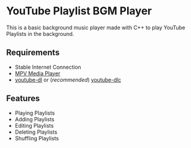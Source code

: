 # YouTube Playlist BGM Player
This is a basic background music player made with C++ to play YouTube Playlists in the background.

## Requirements

<ul>
    <li>Stable Internet Connection</li>
    <li><a href="https://mpv.io/" target="_blank">MPV Media Player</a></li>
    <li><a href="https://youtube-dl.org/" target="_blank">youtube-dl</a> or (<i>recommended</i>) <a href="https://github.com/blackjack4494/yt-dlc" target="_blank">youtube-dlc</a></li>
</ul>

## Features
<ul>
    <li>Playing Playlists</li>
    <li>Adding Playlists</li>
    <li>Editing Playlists</li>
    <li>Deleting Playlists</li>
    <li>Shuffling Playlists</li>
</ul>